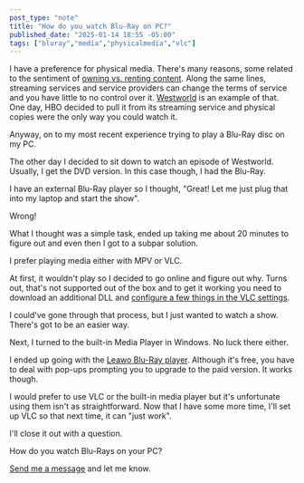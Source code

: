 ```yaml
---
post_type: "note" 
title: "How do you watch Blu-Ray on PC?"
published_date: "2025-01-14 18:55 -05:00"
tags: ["bluray","media","physicalmedia","vlc"]
---
```


I have a preference for physical media. There's many reasons, some related to the sentiment of [owning vs. renting content](/responses/landlord-of-your-notes). Along the same lines, streaming services and service providers can change the terms of service and you have little to no control over it. [Westworld](https://en.wikipedia.org/wiki/Westworld_(TV_series)) is an example of that. One day, HBO decided to pull it from its streaming service and physical copies were the only way you could watch it.

Anyway, on to my most recent experience trying to play a Blu-Ray disc on my PC. 

The other day I decided to sit down to watch an episode of Westworld. Usually, I get the DVD version. In this case though, I had the Blu-Ray. 

I have an external Blu-Ray player so I thought, "Great! Let me just plug that into my laptop and start the show".

Wrong!

What I thought was a simple task, ended up taking me about 20 minutes to figure out and even then I got to a subpar solution. 

I prefer playing media either with MPV or VLC.

At first, it wouldn't play so I decided to go online and figure out why. Turns out, that's not supported out of the box and to get it working you need to download an additional DLL and [configure a few things in the VLC settings](https://www.easefab.com/resource/play-blu-ray-with-vlc.html). 

I could've gone through that process, but I just wanted to watch a show. There's got to be an easier way.

Next, I turned to the built-in Media Player in Windows. No luck there either. 

I ended up going with the [Leawo Blu-Ray player](https://www.leawo.com/blu-ray-player/). Although it's free, you have to deal with pop-ups prompting you to upgrade to the paid version. It works though. 

I would prefer to use VLC or the built-in media player but it's unfortunate using them isn't as straightforward. Now that I have some more time, I'll set up VLC so that next time, it can "just work".

I'll close it out with a question. 

How do you watch Blu-Rays on your PC?

[Send me a message](/contact) and let me know.  